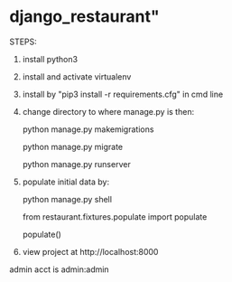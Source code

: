 # django_restaurant"

STEPS:

1. install python3

2. install and activate virtualenv

3. install by "pip3 install -r requirements.cfg" in cmd line

4. change directory to where manage.py is then:

     python manage.py makemigrations
     
     python manage.py migrate
     
     python manage.py runserver

7. populate initial data by:

     python manage.py shell
     
     from restaurant.fixtures.populate import populate
     
     populate()

8. view project at http://localhost:8000

admin acct is admin:admin